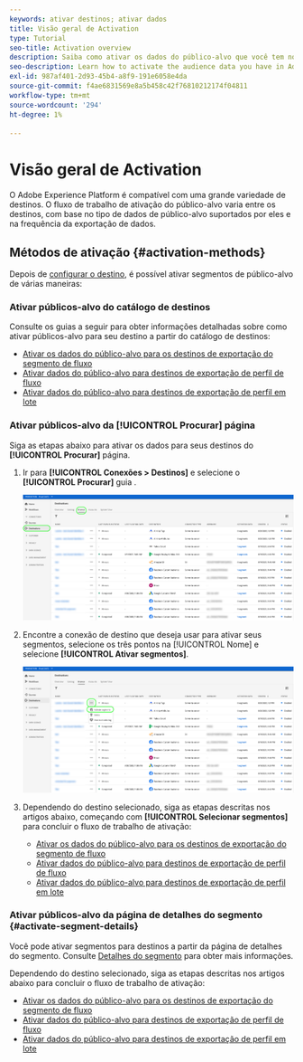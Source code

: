 ```yaml
---
keywords: ativar destinos; ativar dados
title: Visão geral de Activation
type: Tutorial
seo-title: Activation overview
description: Saiba como ativar os dados do público-alvo que você tem no Adobe Experience Platform para vários tipos de destinos.
seo-description: Learn how to activate the audience data you have in Adobe Experience Platform to various types of destinations.
exl-id: 987af401-2d93-45b4-a8f9-191e6058e4da
source-git-commit: f4ae6831569e8a5b458c42f76810212174f04811
workflow-type: tm+mt
source-wordcount: '294'
ht-degree: 1%

---
```


# Visão geral de Activation

O Adobe Experience Platform é compatível com uma grande variedade de destinos. O fluxo de trabalho de ativação do público-alvo varia entre os destinos, com base no tipo de dados de público-alvo suportados por eles e na frequência da exportação de dados.

## Métodos de ativação {#activation-methods}

Depois de [configurar o destino](connect-destination.md), é possível ativar segmentos de público-alvo de várias maneiras:

### Ativar públicos-alvo do catálogo de destinos

Consulte os guias a seguir para obter informações detalhadas sobre como ativar públicos-alvo para seu destino a partir do catálogo de destinos:

* [Ativar os dados do público-alvo para os destinos de exportação do segmento de fluxo](activate-segment-streaming-destinations.md)
* [Ativar dados do público-alvo para destinos de exportação de perfil de fluxo](activate-streaming-profile-destinations.md)
* [Ativar dados do público-alvo para destinos de exportação de perfil em lote](activate-batch-profile-destinations.md)

### Ativar públicos-alvo da [!UICONTROL Procurar] página

Siga as etapas abaixo para ativar os dados para seus destinos do **[!UICONTROL Procurar]** página.

1. Ir para **[!UICONTROL Conexões > Destinos]** e selecione o **[!UICONTROL Procurar]** guia .

   ![Guia Procurar](../assets/ui/activation-overview/browse-tab.png)

1. Encontre a conexão de destino que deseja usar para ativar seus segmentos, selecione os três pontos na [!UICONTROL Nome] e selecione **[!UICONTROL Ativar segmentos]**.

   ![Botão Ativar segmentos](../assets/ui/activation-overview/activate-segments.png)

1. Dependendo do destino selecionado, siga as etapas descritas nos artigos abaixo, começando com **[!UICONTROL Selecionar segmentos]** para concluir o fluxo de trabalho de ativação:

   * [Ativar os dados do público-alvo para os destinos de exportação do segmento de fluxo](activate-segment-streaming-destinations.md)
   * [Ativar dados do público-alvo para destinos de exportação de perfil de fluxo](activate-streaming-profile-destinations.md)
   * [Ativar dados do público-alvo para destinos de exportação de perfil em lote](activate-batch-profile-destinations.md)

### Ativar públicos-alvo da página de detalhes do segmento {#activate-segment-details}

Você pode ativar segmentos para destinos a partir da página de detalhes do segmento. Consulte [Detalhes do segmento](../../segmentation/ui/overview.md#segment-details) para obter mais informações.

Dependendo do destino selecionado, siga as etapas descritas nos artigos abaixo para concluir o fluxo de trabalho de ativação:

* [Ativar os dados do público-alvo para os destinos de exportação do segmento de fluxo](activate-segment-streaming-destinations.md)
* [Ativar dados do público-alvo para destinos de exportação de perfil de fluxo](activate-streaming-profile-destinations.md)
* [Ativar dados do público-alvo para destinos de exportação de perfil em lote](activate-batch-profile-destinations.md)
